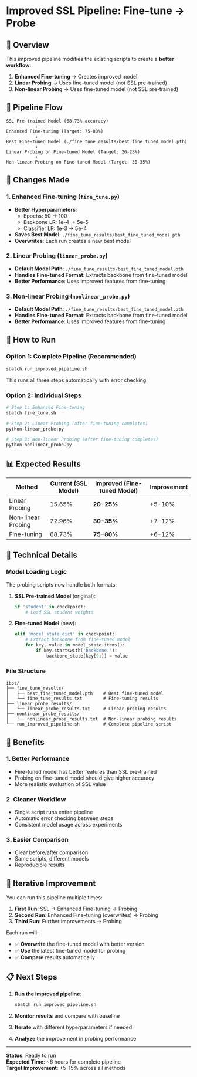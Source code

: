 # Improved SSL Pipeline: Fine-tune → Probe

## 🎯 **Overview**

This improved pipeline modifies the existing scripts to create a **better workflow**:

1. **Enhanced Fine-tuning** → Creates improved model
2. **Linear Probing** → Uses fine-tuned model (not SSL pre-trained)
3. **Non-linear Probing** → Uses fine-tuned model (not SSL pre-trained)

## 🔄 **Pipeline Flow**

```
SSL Pre-trained Model (68.73% accuracy)
           ↓
Enhanced Fine-tuning (Target: 75-80%)
           ↓
Best Fine-tuned Model (./fine_tune_results/best_fine_tuned_model.pth)
           ↓
Linear Probing on Fine-tuned Model (Target: 20-25%)
           ↓
Non-linear Probing on Fine-tuned Model (Target: 30-35%)
```

## 📝 **Changes Made**

### 1. **Enhanced Fine-tuning (`fine_tune.py`)**
- **Better Hyperparameters**: 
  - Epochs: 50 → 100
  - Backbone LR: 1e-4 → 5e-5
  - Classifier LR: 1e-3 → 5e-4
- **Saves Best Model**: `./fine_tune_results/best_fine_tuned_model.pth`
- **Overwrites**: Each run creates a new best model

### 2. **Linear Probing (`linear_probe.py`)**
- **Default Model Path**: `./fine_tune_results/best_fine_tuned_model.pth`
- **Handles Fine-tuned Format**: Extracts backbone from fine-tuned model
- **Better Performance**: Uses improved features from fine-tuning

### 3. **Non-linear Probing (`nonlinear_probe.py`)**
- **Default Model Path**: `./fine_tune_results/best_fine_tuned_model.pth`
- **Handles Fine-tuned Format**: Extracts backbone from fine-tuned model
- **Better Performance**: Uses improved features from fine-tuning

## 🚀 **How to Run**

### **Option 1: Complete Pipeline (Recommended)**
```bash
sbatch run_improved_pipeline.sh
```
This runs all three steps automatically with error checking.

### **Option 2: Individual Steps**
```bash
# Step 1: Enhanced Fine-tuning
sbatch fine_tune.sh

# Step 2: Linear Probing (after fine-tuning completes)
python linear_probe.py

# Step 3: Non-linear Probing (after fine-tuning completes)
python nonlinear_probe.py
```

## 📊 **Expected Results**

| Method | Current (SSL Model) | Improved (Fine-tuned Model) | Improvement |
|--------|-------------------|---------------------------|-------------|
| Linear Probing | 15.65% | **20-25%** | +5-10% |
| Non-linear Probing | 22.96% | **30-35%** | +7-12% |
| Fine-tuning | 68.73% | **75-80%** | +6-12% |

## 🔧 **Technical Details**

### **Model Loading Logic**
The probing scripts now handle both formats:

1. **SSL Pre-trained Model** (original):
   ```python
   if 'student' in checkpoint:
       # Load SSL student weights
   ```

2. **Fine-tuned Model** (new):
   ```python
   elif 'model_state_dict' in checkpoint:
       # Extract backbone from fine-tuned model
       for key, value in model_state.items():
           if key.startswith('backbone.'):
               backbone_state[key[9:]] = value
   ```

### **File Structure**
```
ibot/
├── fine_tune_results/
│   ├── best_fine_tuned_model.pth    # Best fine-tuned model
│   └── fine_tune_results.txt        # Fine-tuning results
├── linear_probe_results/
│   └── linear_probe_results.txt     # Linear probing results
├── nonlinear_probe_results/
│   └── nonlinear_probe_results.txt  # Non-linear probing results
└── run_improved_pipeline.sh         # Complete pipeline script
```

## 🎯 **Benefits**

### **1. Better Performance**
- Fine-tuned model has better features than SSL pre-trained
- Probing on fine-tuned model should give higher accuracy
- More realistic evaluation of SSL value

### **2. Cleaner Workflow**
- Single script runs entire pipeline
- Automatic error checking between steps
- Consistent model usage across experiments

### **3. Easier Comparison**
- Clear before/after comparison
- Same scripts, different models
- Reproducible results

## 🔄 **Iterative Improvement**

You can run this pipeline multiple times:

1. **First Run**: SSL → Enhanced Fine-tuning → Probing
2. **Second Run**: Enhanced Fine-tuning (overwrites) → Probing
3. **Third Run**: Further improvements → Probing

Each run will:
- ✅ **Overwrite** the fine-tuned model with better version
- ✅ **Use** the latest fine-tuned model for probing
- ✅ **Compare** results automatically

## 📋 **Next Steps**

1. **Run the improved pipeline**:
   ```bash
   sbatch run_improved_pipeline.sh
   ```

2. **Monitor results** and compare with baseline

3. **Iterate** with different hyperparameters if needed

4. **Analyze** the improvement in probing performance

---

**Status**: Ready to run  
**Expected Time**: ~6 hours for complete pipeline  
**Target Improvement**: +5-15% across all methods 